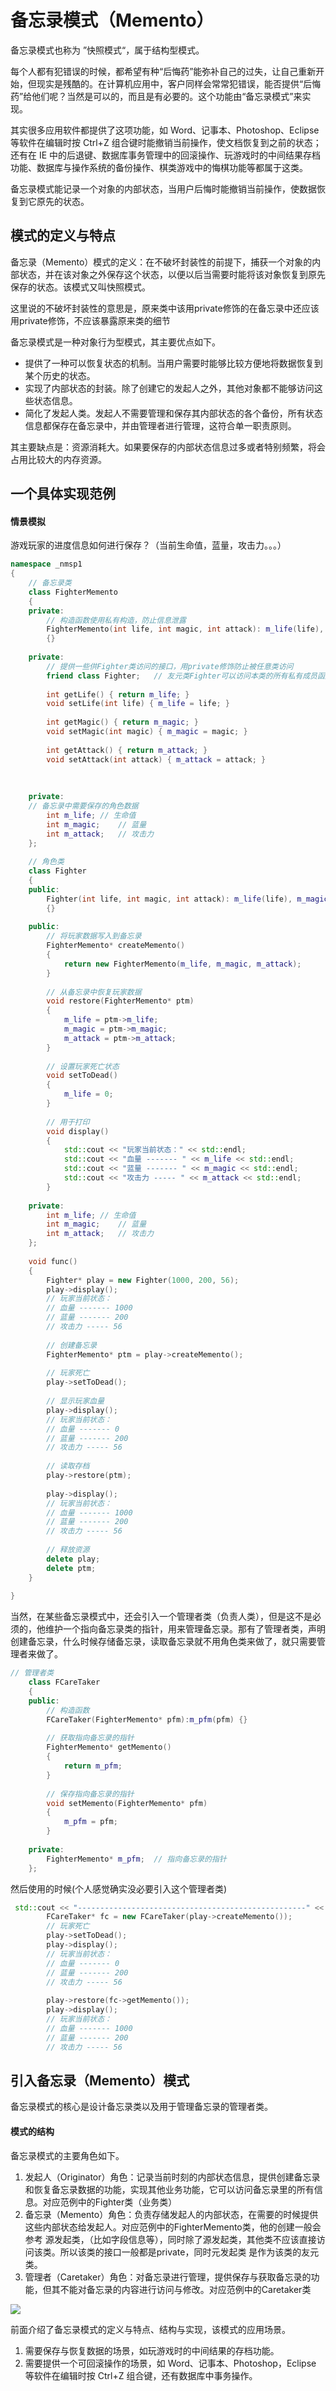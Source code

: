 # 备忘录模式（Memento）

备忘录模式也称为 ”快照模式“，属于结构型模式。

每个人都有犯错误的时候，都希望有种“后悔药”能弥补自己的过失，让自己重新开始，但现实是残酷的。在计算机应用中，客户同样会常常犯错误，能否提供“后悔药”给他们呢？当然是可以的，而且是有必要的。这个功能由“备忘录模式”来实现。

其实很多应用软件都提供了这项功能，如 Word、记事本、Photoshop、Eclipse 等软件在编辑时按 Ctrl+Z 组合键时能撤销当前操作，使文档恢复到之前的状态；还有在 IE 中的后退键、数据库事务管理中的回滚操作、玩游戏时的中间结果存档功能、数据库与操作系统的备份操作、棋类游戏中的悔棋功能等都属于这类。

备忘录模式能记录一个对象的内部状态，当用户后悔时能撤销当前操作，使数据恢复到它原先的状态。

## 模式的定义与特点

备忘录（Memento）模式的定义：在不破坏封装性的前提下，捕获一个对象的内部状态，并在该对象之外保存这个状态，以便以后当需要时能将该对象恢复到原先保存的状态。该模式又叫快照模式。

这里说的不破坏封装性的意思是，原来类中该用private修饰的在备忘录中还应该用private修饰，不应该暴露原来类的细节

备忘录模式是一种对象行为型模式，其主要优点如下。

- 提供了一种可以恢复状态的机制。当用户需要时能够比较方便地将数据恢复到某个历史的状态。
- 实现了内部状态的封装。除了创建它的发起人之外，其他对象都不能够访问这些状态信息。
- 简化了发起人类。发起人不需要管理和保存其内部状态的各个备份，所有状态信息都保存在备忘录中，并由管理者进行管理，这符合单一职责原则。


其主要缺点是：资源消耗大。如果要保存的内部状态信息过多或者特别频繁，将会占用比较大的内存资源。

## 一个具体实现范例

#### 情景模拟

游戏玩家的进度信息如何进行保存？（当前生命值，蓝量，攻击力。。。）

```c++
namespace _nmsp1
{
    // 备忘录类
    class FighterMemento
    {
    private:
        // 构造函数使用私有构造，防止信息泄露
        FighterMemento(int life, int magic, int attack): m_life(life), m_magic(magic), m_attack(attack)
        {}
        
    private:
        // 提供一些供Fighter类访问的接口，用private修饰防止被任意类访问
        friend class Fighter;   // 友元类Fighter可以访问本类的所有私有成员函数
        
        int getLife() { return m_life; }
        void setLife(int life) { m_life = life; }
        
        int getMagic() { return m_magic; }
        void setMagic(int magic) { m_magic = magic; }
        
        int getAttack() { return m_attack; }
        void setAttack(int attack) { m_attack = attack; }
        
        
        
    private:
    // 备忘录中需要保存的角色数据
        int m_life; // 生命值
        int m_magic;    // 蓝量
        int m_attack;   // 攻击力
    };
    
    // 角色类
    class Fighter
    {
    public:
        Fighter(int life, int magic, int attack): m_life(life), m_magic(magic), m_attack(attack)
        {}
        
    public:
        // 将玩家数据写入到备忘录
        FighterMemento* createMemento()
        {
            return new FighterMemento(m_life, m_magic, m_attack);
        }
        
        // 从备忘录中恢复玩家数据
        void restore(FighterMemento* ptm)
        {
            m_life = ptm->m_life;
            m_magic = ptm->m_magic;
            m_attack = ptm->m_attack;
        }
        
        // 设置玩家死亡状态
        void setToDead()
        {
            m_life = 0;
        }
        
        // 用于打印
        void display()
        {
            std::cout << "玩家当前状态：" << std::endl;
            std::cout << "血量 ------- " << m_life << std::endl;
            std::cout << "蓝量 ------- " << m_magic << std::endl;
            std::cout << "攻击力 ----- " << m_attack << std::endl;
        }
        
    private:
        int m_life; // 生命值
        int m_magic;    // 蓝量
        int m_attack;   // 攻击力
    };
    
    void func()
    {
        Fighter* play = new Fighter(1000, 200, 56);
        play->display();
        // 玩家当前状态：
        // 血量 ------- 1000
        // 蓝量 ------- 200
        // 攻击力 ----- 56
        
        // 创建备忘录
        FighterMemento* ptm = play->createMemento();
        
        // 玩家死亡
        play->setToDead();
        
        // 显示玩家血量
        play->display();
        // 玩家当前状态：
        // 血量 ------- 0
        // 蓝量 ------- 200
        // 攻击力 ----- 56
        
        // 读取存档
        play->restore(ptm);
        
        play->display();
        // 玩家当前状态：
        // 血量 ------- 1000
        // 蓝量 ------- 200
        // 攻击力 ----- 56
        
        // 释放资源
        delete play;
        delete ptm;
    }
    
}
```

当然，在某些备忘录模式中，还会引入一个管理者类（负责人类），但是这不是必须的，他维护一个指向备忘录类的指针，用来管理备忘录。那有了管理者类，声明创建备忘录，什么时候存储备忘录，读取备忘录就不用角色类来做了，就只需要管理者来做了。

```c++
// 管理者类
    class FCareTaker
    {
    public:
        // 构造函数
        FCareTaker(FighterMemento* pfm):m_pfm(pfm) {}
        
        // 获取指向备忘录的指针
        FighterMemento* getMemento()
        {
            return m_pfm;
        }
        
        // 保存指向备忘录的指针
        void setMemento(FighterMemento* pfm)
        {
            m_pfm = pfm;
        }
        
    private:
        FighterMemento* m_pfm;  // 指向备忘录的指针
    };
```

然后使用的时候(个人感觉确实没必要引入这个管理者类)

```c++
 std::cout << "---------------------------------------------------" << std::endl;
        FCareTaker* fc = new FCareTaker(play->createMemento());
        // 玩家死亡
        play->setToDead();
        play->display();
        // 玩家当前状态：
        // 血量 ------- 0
        // 蓝量 ------- 200
        // 攻击力 ----- 56
        
        play->restore(fc->getMemento());
        play->display();
        // 玩家当前状态：
        // 血量 ------- 1000
        // 蓝量 ------- 200
        // 攻击力 ----- 56
```



## 引入备忘录（Memento）模式

备忘录模式的核心是设计备忘录类以及用于管理备忘录的管理者类。

####  模式的结构

备忘录模式的主要角色如下。

1. 发起人（Originator）角色：记录当前时刻的内部状态信息，提供创建备忘录和恢复备忘录数据的功能，实现其他业务功能，它可以访问备忘录里的所有信息。对应范例中的Fighter类（业务类）
2. 备忘录（Memento）角色：负责存储发起人的内部状态，在需要的时候提供这些内部状态给发起人。对应范例中的FighterMemento类，他的创建一般会参考 源发起类，（比如字段信息等），同时除了源发起类，其他类不应该直接访问该类。所以该类的接口一般都是private，同时元发起类 是作为该类的友元类。
3. 管理者（Caretaker）角色：对备忘录进行管理，提供保存与获取备忘录的功能，但其不能对备忘录的内容进行访问与修改。对应范例中的Caretaker类

![](../img/impicture_20220115_171851.png)

前面介绍了备忘录模式的定义与特点、结构与实现，该模式的应用场景。

1. 需要保存与恢复数据的场景，如玩游戏时的中间结果的存档功能。
2. 需要提供一个可回滚操作的场景，如 Word、记事本、Photoshop，Eclipse 等软件在编辑时按 Ctrl+Z 组合键，还有数据库中事务操作。